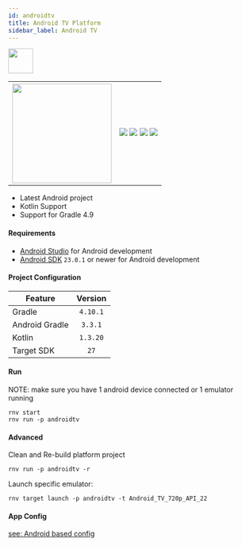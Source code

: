 ```yaml
---
id: androidtv
title: Android TV Platform
sidebar_label: Android TV
---
```


<img src="https://renative.org/img/ic_androidtv.png" width=50 height=50 />

<table>
  <tr>
    <th>
      <img src="https://renative.org/img/rnv_android-tv.gif" height="200"/>
    </th>
  <td>
  <img src="https://img.shields.io/badge/Mac-yes-brightgreen.svg" />
  <img src="https://img.shields.io/badge/Windows-yes-brightgreen.svg" />
  <img src="https://img.shields.io/badge/Linux-yes-brightgreen.svg" />
  <img src="https://img.shields.io/badge/HostMode-n/a-lightgrey.svg" />
  </td>
  </tr>
</table>

-   Latest Android project
-   Kotlin Support
-   Support for Gradle 4.9

#### Requirements

-   [Android Studio](https://developer.android.com/studio/index.html) for Android development
-   [Android SDK](https://developer.android.com/sdk/) `23.0.1` or newer for Android development

#### Project Configuration

| Feature        | Version  |
| -------------- | :------: |
| Gradle         | `4.10.1` |
| Android Gradle | `3.3.1`  |
| Kotlin         | `1.3.20` |
| Target SDK     |   `27`   |

#### Run

NOTE: make sure you have 1 android device connected or 1 emulator running

```
rnv start
rnv run -p androidtv
```

#### Advanced

Clean and Re-build platform project

```
rnv run -p androidtv -r
```

Launch specific emulator:

```
rnv target launch -p androidtv -t Android_TV_720p_API_22
```

#### App Config

<a href="#android-based-config">see: Android based config</a>
